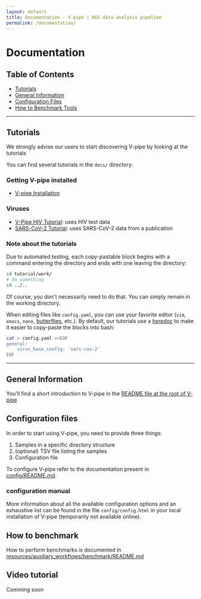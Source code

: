 ```yaml
---
layout: default
title: Documentation - V-pipe | NGS data analysis pipeline
permalink: /documentation/
---
```


# Documentation

## Table of Contents
- [Tutorials](#tutorials)
- [General Information](#general-information)
- [Configuration Files](#configuration-files)
- [How to Benchmark Tools](#how-to-benchmark-tools)

---

## Tutorials

We strongly advise our users to start discovering V-pipe by looking at the tutorials

You can find several tutorials in the `docs/` directory:

### Getting V-pipe installed

- [V-pipe Installation](https://github.com/cbg-ethz/V-pipe/blob/master/docs/tutorial_0_install.md)

### Viruses

- [V-Pipe HIV Tutorial](https://github.com/cbg-ethz/V-pipe/blob/master/docs/tutorial_hiv.md): uses HIV test data
- [SARS-CoV-2 Tutorial](https://github.com/cbg-ethz/V-pipe/blob/master/docs/tutorial_sarscov2.md): uses SARS-CoV-2 data from a publication

### Note about the tutorials

Due to automated testing, each copy-pastable block begins with a command entering the directory and ends with one leaving the directory:

```bash
cd tutorial/work/
# do something
cd ../..
```
Of course, you don't necessarily need to do that.  You can simply remain in the working directory.

When editing files like `config.yaml`, you can use your favorite editor (`vim`, `emacs`, `nano`, [butterflies](https://xkcd.com/378/), etc.).
By default, our tutorials use a [_heredoc_](https://en.wikipedia.org/wiki/Here_document) to make it easier to copy-paste the blocks into bash:

```bash
cat > config.yaml <<EOF
general:
    virus_base_config: 'sars-cov-2'
EOF
```

---

## General Information

You'll find a short introduction to V-pipe in the [README file at the root of V-pipe](https://github.com/cbg-ethz/V-pipe/blob/master/README.md#usage)

## Configuration files

In order to start using V-pipe, you need to provide three things:

1. Samples in a specific directory structure
2. (optional) TSV file listing the samples
3. Configuration file

To configure V-pipe refer to the documentation present in [config/README.md](https://github.com/cbg-ethz/V-pipe/blob/master/config/README.md).

### configuration manual

More information about all the available configuration options and an exhaustive list can be found in the file `config/config.html` in your local installation of V-pipe (temporarily not available online).


## How to benchmark

How to perform benchmarks is documented in [resources/auxiliary_workflows/benchmark/README.md](https://github.com/cbg-ethz/V-pipe/tree/master/resources/auxiliary_workflows/benchmark/README.md)

## Video tutorial

Comming soon
